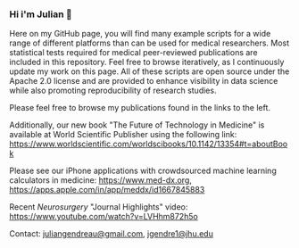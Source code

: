 ### Hi i'm Julian 👋

Here on my GitHub page, you will find many example scripts for a wide range of different platforms than can be used for medical researchers. Most statistical tests required for medical peer-reviewed publications are included in this repository. Feel free to browse iteratively, as I continuously update my work on this page. All of these scripts are open source under the Apache 2.0 license and are provided to enhance visibility in data science while also promoting reproducibility of research studies. 

Please feel free to browse my publications found in the links to the left.

Additionally, our new book "The Future of Technology in Medicine" is available at World Scientific Publisher using the following link: https://www.worldscientific.com/worldscibooks/10.1142/13354#t=aboutBook

Please see our iPhone applications with crowdsourced machine learning calculators in medicine: https://www.med-dx.org, https://apps.apple.com/in/app/meddx/id1667845883

Recent _Neurosurgery_ "Journal Highlights" video: https://www.youtube.com/watch?v=LVHhm872h5o


Contact:
juliangendreau@gmail.com,
jgendre1@jhu.edu

<!--
**JulianGendreau/JulianGendreau** is a ✨ _special_ ✨ repository because its `README.md` (this file) appears on your GitHub profile.

Here are some ideas to get you started:

- 🔭 I’m currently working on ...
- 🌱 I’m currently learning ...
- 👯 I’m looking to collaborate on ...
- 🤔 I’m looking for help with ...
- 💬 Ask me about ...
- 📫 How to reach me: ...
- 😄 Pronouns: ...
- ⚡ Fun fact: ...
-->
